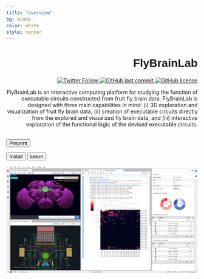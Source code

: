 ```yaml
---
title: "overview"
bg: black
color: white
style: center
---
```





<div class="row">
  <div class="col-md-4" markdown="1">

<!-- <img src="https://github.com/flybrainlab/flybrainlabweb/raw/gh-pages/img/flylablogo.png" width="100%" height="100%" alt="FlyBrainLab: Interactive Computing for the Fruit Fly Brain"> -->
<p align="right"><h1 style="text-align:right; font-family: 'IBM Plex Sans', sans-serif; font-size: 2.1em;">FlyBrainLab</h1></p>

<p align="right">
  <a target="_blank" rel="noopener noreferrer" href="https://twitter.com/flybrainobs">
        <img src="https://img.shields.io/twitter/follow/flybrainobs.svg?style=flat&label=Follow"
             alt="Twitter Follow">
    </a>
    <a target="_blank" rel="noopener noreferrer" href="https://github.com/neurokernel/neurokernel">
        <img src="https://img.shields.io/github/stars/neurokernel/neurokernel?style=flat"
             alt="GitHub last commit">
    </a>
    <a target="_blank" rel="noopener noreferrer" href="https://github.com/FlyBrainLab/FlyBrainLab">
        <img src="https://img.shields.io/github/license/FlyBrainLab/FlyBrainLab.svg"
             alt="GitHub license">
    </a>
</p>
<p align="right">
FlyBrainLab is an interactive computing platform for studying the function of executable circuits constructed from fruit fly brain data. FlyBrainLab is designed with three main capabilities in mind: (i) 3D exploration and visualization of fruit fly brain data, (ii) creation of executable circuits directly from the explored and visualized fly brain data, and (iii) interactive exploration of the functional logic of the devised executable circuits.<br> <br>

<a  target="_blank" rel="noopener noreferrer" href="https://doi.org/10.1101/2020.06.23.168161"><button type="button" class="btn btn-outline-info">Preprint</button></a>

<a href="#details"><button type="button" class="btn btn-outline-success">Install</button></a>
<a href="#video"><button type="button" class="btn btn-outline-secondary">Learn</button></a>
<!-- <a href="https://flybrainlab.github.io/FBLClient/_build/site/" type="button" class="btn btn-outline-light">Documentation</a> -->
</p>


  </div>
  <div class="col-md-8" markdown="1">
  <!-- ![Alt Text](../img/folder/blah.jpg) -->
  <img class="center-block" src="img/neuromynerva_example.png" id="splash1">
  </div>
</div>

<br>



<!-- <div class="row">
  <div class="col-md-8" markdown="1">

<img class="center-block" src="img/ex2.png">
  </div>
  <div class="col-md-4" markdown="1">
  <br>
  <h3 style="text-align:left">Features </h3>
  <p align="left">
FlyBrainLab centralizes a number of features crucial to the circuit discovery and modeling workflows:
</p>

  <ul style="text-align:left">
    <li>Query and visualization of neural data simultaneously via morphology and circuit diagrams,</li>
    <li>Access to local filesystem and executable notebooks with data structures syncronized with the interface,</li>
    <li>Capability to execute circuits using a fast, multi-GPU-enabled execution environment for spiking neural networks.</li>
    </ul>
  </div>
</div> -->

<script>
window.onload = function() {
  function createSplash() {
    return [
      {
        src: document.getElementById("splash1").src,
        editable: false,
        text: "All visualized data is accessible through a Python kernel, and a number of utility functions are provided for data analysis and program execution.",
        shapes: [{
          type: "rect",
          geometry: {
            height: 0.97,
            width: 0.36,
            x: 0.42,
            y: 0.02
          }
        }]
      }, {
        src: document.getElementById("splash1").src,
        editable: false,
        text: "NeuroNLP Window allows for the visualization of neuron and synapse morphologies, and for the use of natural language queries to query Drosophila neural circuits.",
        shapes: [{
          type: "rect",
          geometry: {
            height: 0.47,
            width: 0.36,
            x: 0.02,
            y: 0.02
          }
        }]
      }, {
        src: document.getElementById("splash1").src,
        editable: false,
        text: "NeuroGFX Window enables interactive visualization of 3D diagrams of neural circuits.",
        shapes: [{
          type: "rect",
          geometry: {
            height: 0.47,
            width: 0.36,
            x: 0.02,
            y: 0.52
          }
        }]
      }, {
        src: document.getElementById("splash1").src,
        editable: false,
        text: "Info panel gives access to synaptic partners and neurotransmitter data.",
        shapes: [{
          type: "rect",
          geometry: {
            height: 0.78,
            width: 0.23,
            x: 0.75,
            y: 0.02
          }
        }]
      }
    ];
  }
  anno.makeAnnotatable(document.getElementById('splash1'));
  var annotations = createSplash();
  for (var i=0; i<annotations.length; i++) {
    anno.addAnnotation(annotations[i]); }
};
</script>

